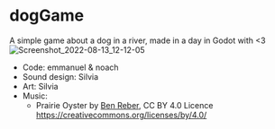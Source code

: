 # dogGame
A simple game about a dog in a river, made in a day in Godot with <3
![Screenshot_2022-08-13_12-12-05](https://user-images.githubusercontent.com/59830170/184479292-3e802513-b5e7-4fe1-b01a-a553d21e2673.jpg)

* Code: emmanuel & noach 
* Sound design: Silvia
* Art: Silvia
* Music: 
  * Prairie Oyster by [Ben Reber](https://soundcloud.com/user-411047148/sets/the-hero-approaches), CC BY 4.0 Licence https://creativecommons.org/licenses/by/4.0/
